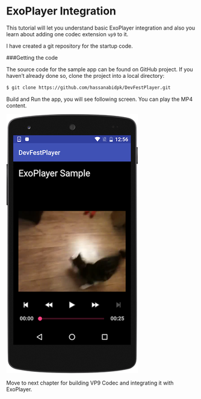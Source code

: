 # ExoPlayer Integration

This tutorial will let you understand basic ExoPlayer integration and also you learn about adding one codec extension `vp9` to it. 

I have created a git repository for the startup code.

###Getting the code

The source code for the sample app can be found on GitHub project. If you haven’t already done so, clone the project into a local directory:

```bash
$ git clone https://github.com/hassanabidpk/DevFestPlayer.git
```

Build and Run the app, you will see following screen. You can play the MP4 content.

![ExoPlayer Sample](images/exoplayer_screen_10.png)


Move to next chapter for building VP9 Codec and integrating it with ExoPlayer.





